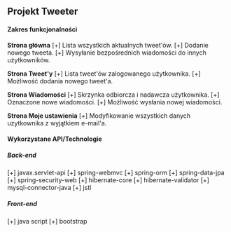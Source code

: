 Projekt Tweeter
------------------------------------------

#### Zakres funkcjonalności

**Strona główna**
[+] Lista wszystkich aktualnych tweet'ów.
[+] Dodanie nowego tweeta.
[+] Wysyłanie bezpośrednich wiadomości do innych użytkowników.

**Strona Tweet'y**
[+] Lista tweet'ów zalogowanego użytkownika.
[+] Możliwość dodania nowego tweet'a.

**Strona Wiadomości**
[+] Skrzynka odbiorcza i nadawcza użytkownika.
[+] Oznaczone nowe wiadomości.
[+] Możliwość wysłania nowej wiadomości.

**Strona Moje ustawienia**
[+] Modyfikowanie wszystkich danych uzytkownika z wyjątkiem e-mail'a.


#### Wykorzystane API/Technologie

##### Back-end

[+] javax.servlet-api
[+] spring-webmvc
[+] spring-orm
[+] spring-data-jpa
[+] spring-security-web
[+] hibernate-core
[+] hibernate-validator
[+] mysql-connector-java
[+] jstl

##### Front-end

[+] java script
[+] bootstrap